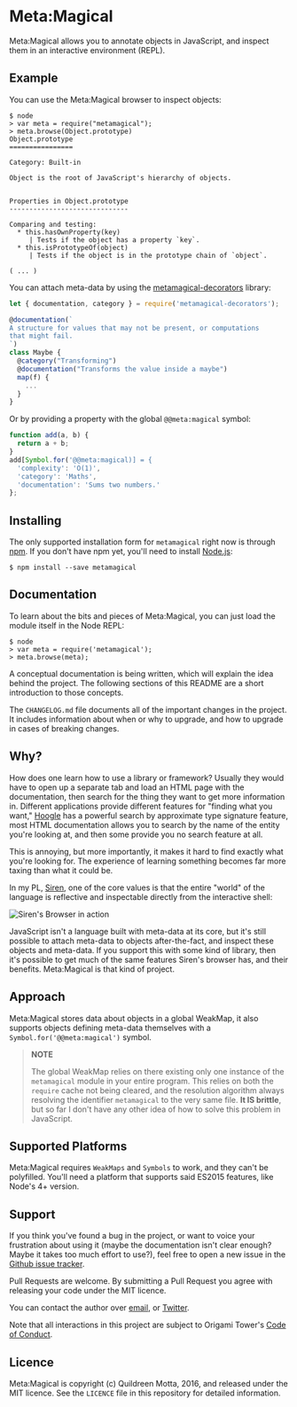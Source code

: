 Meta:Magical
===============

Meta:Magical allows you to annotate objects in JavaScript, and inspect them in
an interactive environment (REPL).


## Example

You can use the Meta:Magical browser to inspect objects:

```shell
$ node
> var meta = require("metamagical");
> meta.browse(Object.prototype)
Object.prototype
================

Category: Built-in

Object is the root of JavaScript's hierarchy of objects.


Properties in Object.prototype
------------------------------

Comparing and testing:
  * this.hasOwnProperty(key)
     | Tests if the object has a property `key`.
  * this.isPrototypeOf(object)
     | Tests if the object is in the prototype chain of `object`.

( ... )
```

You can attach meta-data by using the
[metamagical-decorators](http://github.com/origamitower/metamagical-decorators)
library:

```js
let { documentation, category } = require('metamagical-decorators');

@documentation(`
A structure for values that may not be present, or computations
that might fail.
`)
class Maybe {
  @category("Transforming")
  @documentation("Transforms the value inside a maybe")
  map(f) {
    ...
  }
}
```

Or by providing a property with the global `@@meta:magical` symbol:

```js
function add(a, b) {
  return a + b;
}
add[Symbol.for('@@meta:magical)] = {
  'complexity': 'O(1)',
  'category': 'Maths',
  'documentation': 'Sums two numbers.'
};
```


## Installing

The only supported installation form for `metamagical` right now is through
[npm](http://npmjs.com/). If you don't have npm yet, you'll need to install
[Node.js](https://nodejs.org/en/):

```shell
$ npm install --save metamagical
```


## Documentation

To learn about the bits and pieces of Meta:Magical, you can just load the module
itself in the Node REPL:

```shell
$ node
> var meta = require('metamagical');
> meta.browse(meta);
```

A conceptual documentation is being written, which will explain the idea behind
the project. The following sections of this README are a short introduction to
those concepts.

The `CHANGELOG.md` file documents all of the important changes in the
project. It includes information about when or why to upgrade, and how to
upgrade in cases of breaking changes.


## Why?

How does one learn how to use a library or framework? Usually they would have to
open up a separate tab and load an HTML page with the documentation, then search
for the thing they want to get more information in. Different applications
provide different features for "finding what you want,"
[Hoogle](https://www.haskell.org/hoogle/) has a powerful search by approximate
type signature feature, most HTML documentation allows you to search by the name
of the entity you're looking at, and then some provide you no search feature at
all.

This is annoying, but more importantly, it makes it hard to find exactly what
you're looking for. The experience of learning something becomes far more
taxing than what it could be.

In my PL, [Siren](https://github.com/siren-lang/siren), one of the core values
is that the entire "world" of the language is reflective and inspectable
directly from the interactive shell:

![Siren's Browser in action](https://raw.githubusercontent.com/origamitower/metamagical/master/siren.png)

JavaScript isn't a language built with meta-data at its core, but it's still
possible to attach meta-data to objects after-the-fact, and inspect these
objects and meta-data. If you support this with some kind of library, then it's
possible to get much of the same features Siren's browser has, and their
benefits. Meta:Magical is that kind of project.


## Approach

Meta:Magical stores data about objects in a global WeakMap, it also supports
objects defining meta-data themselves with a `Symbol.for('@@meta:magical')`
symbol.

> **NOTE**  
> 
> The global WeakMap relies on there existing only one instance of the
> `metamagical` module in your entire program. This relies on both the `require`
> cache not being cleared, and the resolution algorithm always resolving the
> identifier `metamagical` to the very same file. **It IS brittle**, but so far
> I don't have any other idea of how to solve this problem in JavaScript.


## Supported Platforms

Meta:Magical requires `WeakMaps` and `Symbols` to work, and they can't be
polyfilled. You'll need a platform that supports said ES2015 features, like
Node's 4+ version.


## Support

If you think you've found a bug in the project, or want to voice your
frustration about using it (maybe the documentation isn't clear enough? Maybe
it takes too much effort to use?), feel free to open a new issue in the
[Github issue tracker](https://github.com/origamitower/metamagical/issues).

Pull Requests are welcome. By submitting a Pull Request you agree with releasing
your code under the MIT licence.

You can contact the author over [email](mailto:queen@robotlolita.me), or
[Twitter](https://twitter.com/robotlolita).

Note that all interactions in this project are subject to Origami Tower's
[Code of Conduct](https://github.com/origamitower/conventions/blob/master/code-of-conduct.md).


## Licence

Meta:Magical is copyright (c) Quildreen Motta, 2016, and released under the MIT
licence. See the `LICENCE` file in this repository for detailed information.

